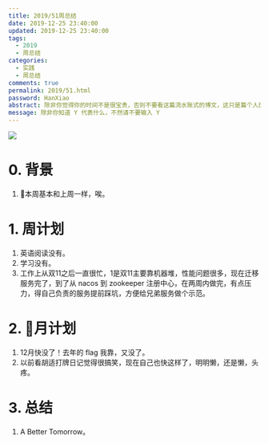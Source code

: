 ```yaml
---
title: 2019/51周总结
date: 2019-12-25 23:40:00
updated: 2019-12-25 23:40:00
tags:
  - 2019
  - 周总结
categories: 
  - 实践
  - 周总结
comments: true
permalink: 2019/51.html  
password: HanXiao
abstract: 除非你觉得你的时间不是很宝贵，否则不要看这篇流水账式的博文，这只是篇个人的工作的学习一个总结而已，没有包含任何的技术细节
message: 除非你知道 Y 代表什么，不然请不要输入 Y
---
```


![][0]  

# 0. 背景

1. 本周基本和上周一样，唉。

<!--more-->

# 1. 周计划

1. 英语阅读没有。
2. 学习没有。
3. 工作上从双11之后一直很忙，1是双11主要靠机器堆，性能问题很多，现在迁移服务完了，到了从 nacos 到 zookeeper 注册中心，在两周内做完，有点压力，得自己负责的服务提前踩坑，方便给兄弟服务做个示范。

# 2. 月计划

1. 12月快没了！去年的 flag 我靠，又没了。
2. 以前看胡适打牌日记觉得很搞笑，现在自己也快这样了，明明懒，还是懒，头疼。

# 3. 总结

1. A Better Tomorrow。

[0]: https://leran2deeplearnjavawebtech.oss-cn-beijing.aliyuncs.com/background/2019-12-25%E8%8B%B1%E9%9B%84%E6%9C%AC%E8%89%B2.webp